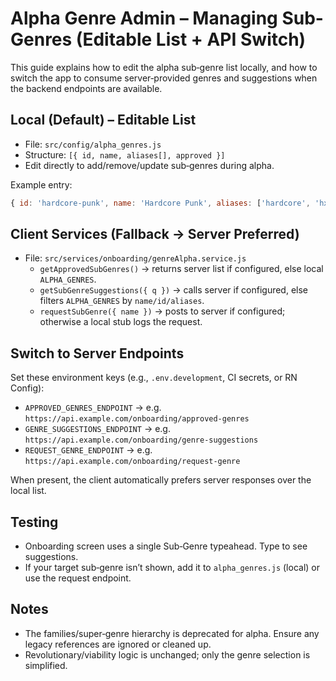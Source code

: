 # Alpha Genre Admin – Managing Sub-Genres (Editable List + API Switch)

This guide explains how to edit the alpha sub‑genre list locally, and how to switch the app to consume server‑provided genres and suggestions when the backend endpoints are available.

## Local (Default) – Editable List
- File: `src/config/alpha_genres.js`
- Structure: `[{ id, name, aliases[], approved }]`
- Edit directly to add/remove/update sub‑genres during alpha.

Example entry:
```js
{ id: 'hardcore-punk', name: 'Hardcore Punk', aliases: ['hardcore', 'hxc'], approved: true }
```

## Client Services (Fallback → Server Preferred)
- File: `src/services/onboarding/genreAlpha.service.js`
  - `getApprovedSubGenres()` → returns server list if configured, else local `ALPHA_GENRES`.
  - `getSubGenreSuggestions({ q })` → calls server if configured, else filters `ALPHA_GENRES` by `name/id/aliases`.
  - `requestSubGenre({ name })` → posts to server if configured; otherwise a local stub logs the request.

## Switch to Server Endpoints
Set these environment keys (e.g., `.env.development`, CI secrets, or RN Config):
- `APPROVED_GENRES_ENDPOINT` → e.g. `https://api.example.com/onboarding/approved-genres`
- `GENRE_SUGGESTIONS_ENDPOINT` → e.g. `https://api.example.com/onboarding/genre-suggestions`
- `REQUEST_GENRE_ENDPOINT` → e.g. `https://api.example.com/onboarding/request-genre`

When present, the client automatically prefers server responses over the local list.

## Testing
- Onboarding screen uses a single Sub‑Genre typeahead. Type to see suggestions.
- If your target sub‑genre isn’t shown, add it to `alpha_genres.js` (local) or use the request endpoint.

## Notes
- The families/super‑genre hierarchy is deprecated for alpha. Ensure any legacy references are ignored or cleaned up.
- Revolutionary/viability logic is unchanged; only the genre selection is simplified.

